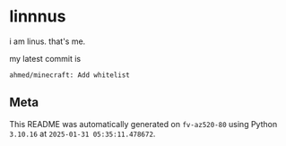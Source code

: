 # linnnus

i am linus. that's me.

my latest commit is

```
ahmed/minecraft: Add whitelist
```

## Meta

This README was automatically generated on `fv-az520-80` using Python
`3.10.16` at `2025-01-31 05:35:11.478672`.
